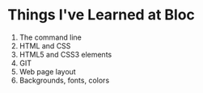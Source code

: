 # Things I've Learned at Bloc
1. The command line
2. HTML and CSS
3. HTML5 and CSS3 elements
4. GIT
5. Web page layout
6. Backgrounds, fonts, colors
